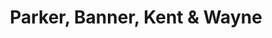 ---
title: "Parker, Banner, Kent & Wayne"
url: /cornelius/parker-banner-kent-und-wayne/
shop: Spiele
---
